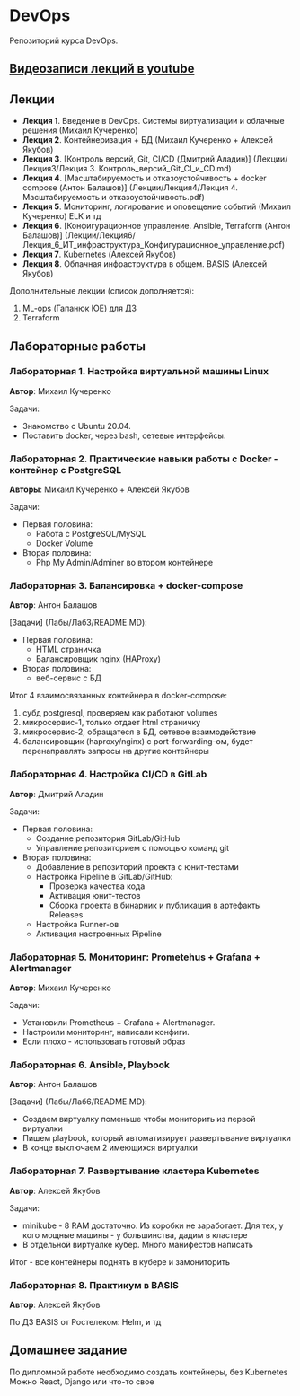 # DevOps

Репозиторий курса DevOps.

## [Видеозаписи лекций в youtube](https://youtube.com/playlist?list=PLLELLTvDgUQ-iwnE9coLhb-ynyZUGzW6q)

## Лекции

* **Лекция 1**. Введение в DevOps. Системы виртуализации и облачные решения (Михаил Кучеренко)
* **Лекция 2**. Контейнеризация + БД (Михаил Кучеренко + Алексей Якубов)
* **Лекция 3**. [Контроль версий, Git, CI/CD (Дмитрий Аладин)] (Лекции/Лекция3/Лекция 3. Контроль_версий_Git_CI_и_CD.md)
* **Лекция 4**. [Масштабируемость и отказоустойчивость + docker compose (Антон Балашов)] (Лекции/Лекция4/Лекция 4. Масштабируемость и отказоустойчивость.pdf)
* **Лекция 5**. Мониторинг, логирование и оповещение событий (Михаил Кучеренко)
ELK и тд
* **Лекция 6**. [Конфигурационное управление. Ansible, Terraform (Антон Балашов)] (Лекции/Лекция6/Лекция_6_ИТ_инфраструктура_Конфигурационное_управление.pdf)
* **Лекция 7**. Kubernetes (Алексей Якубов)
* **Лекция 8**. Облачная инфраструктура в общем. BASIS (Алексей Якубов)

Дополнительные лекции (список дополняется):

1. ML-ops (Гапанюк ЮЕ) для ДЗ
2. Terraform

## Лабораторные работы

### Лабораторная 1. Настройка виртуальной машины Linux

**Автор**: Михаил Кучеренко

Задачи:

* Знакомство с Ubuntu 20.04.
* Поставить docker, через bash, сетевые интерфейсы.

### Лабораторная 2. Практические навыки работы с Docker - контейнер с PostgreSQL

**Авторы**: Михаил Кучеренко + Алексей Якубов

Задачи:

* Первая половина:
  * Работа с PostgreSQL/MySQL
  * Docker Volume
* Вторая половина:
  * Php My Admin/Adminer во втором контейнере

### Лабораторная 3. Балансировка + docker-compose

**Автор**: Антон Балашов

[Задачи] (Лабы/Лаб3/README.MD):

* Первая половина:
  * HTML страничка
  * Балансировщик nginx (HAProxy)
* Вторая половина:
  * веб-сервис с БД

Итог 4 взаимосвязанных контейнера в docker-compose:

1. субд postgresql, проверяем как работают volumes
2. микросервис-1, только отдает html страничку
3. микросервис-2, обращатеся в БД, сетевое взаимодействие
4. балансировщик (haproxy/nginx) с port-forwarding-ом, будет перенаправлять запросы на другие контейнеры

### Лабораторная 4. Настройка CI/CD в GitLab

**Автор**: Дмитрий Аладин

Задачи:

* Первая половина:
  * Создание репозитория GitLab/GitHub
  * Управление репозиторием с помощью команд git
* Вторая половина:
  * Добавление в репозиторий проекта с юнит-тестами
  * Настройка Pipeline в GitLab/GitHub:
    * Проверка качества кода
    * Активация юнит-тестов
    * Сборка проекта в бинарник и публикация в артефакты Releases
  * Настройка Runner-ов
  * Активация настроенных Pipeline

### Лабораторная 5. Мониторинг: Prometehus + Grafana + Alertmanager

**Автор**: Михаил Кучеренко

Задачи:

* Установили Prometheus + Grafana + Alertmanager.
* Настроили мониторинг, написали конфиги.
* Если плохо - использовать готовый образ

### Лабораторная 6. Ansible, Playbook

**Автор**: Антон Балашов

[Задачи] (Лабы/Лаб6/README.MD):

* Создаем виртуалку поменьше чтобы мониторить из первой виртуалки
* Пишем playbook, который автоматизирует развертывание виртуалки
* В конце выключаем 2 имеющихся виртуалки

### Лабораторная 7. Развертывание кластера Kubernetes

**Автор**: Алексей Якубов

Задачи:

* minikube - 8 RAM достаточно. Из коробки не заработает. Для тех, у кого мощные машины - у большинства, дадим в кластере
* В отдельной виртуалке кубер. Много манифестов написать

Итог - все контейнеры поднять в кубере и замониторить

### Лабораторная 8. Практикум в BASIS

**Автор**: Алексей Якубов

По ДЗ BASIS от Ростелеком: Helm, и тд

## Домашнее задание

По дипломной работе необходимо создать контейнеры, без Kubernetes
Можно React, Django или что-то свое
